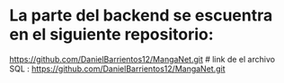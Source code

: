  # La parte del backend se escuentra en el siguiente repositorio: 
https://github.com/DanielBarrientos12/MangaNet.git
 # link de el archivo SQL :
https://github.com/DanielBarrientos12/MangaNet.git
 
